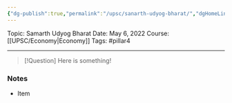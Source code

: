 ```yaml
---
{"dg-publish":true,"permalink":"/upsc/sanarth-udyog-bharat/","dgHomeLink":true,"dgPassFrontmatter":false}
---
```


Topic: Samarth Udyog Bharat
Date: May 6, 2022
Course: [[UPSC/Economy|Economy]]
Tags: #pillar4 

---

> [!Question]
> Here is something! 


### Notes
- Item



